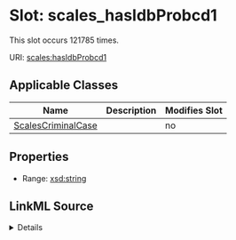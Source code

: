 

# Slot: scales_hasIdbProbcd1




This slot occurs 121785 times.


URI: [scales:hasIdbProbcd1](http://schemas.scales-okn.org/rdf/scales#hasIdbProbcd1)



<!-- no inheritance hierarchy -->





## Applicable Classes

| Name | Description | Modifies Slot |
| --- | --- | --- |
| [ScalesCriminalCase](../classes/ScalesCriminalCase.md) |  |  no  |







## Properties

* Range: [xsd:string](http://www.w3.org/2001/XMLSchema#string)







## LinkML Source

<details>

```yaml
name: scales_hasIdbProbcd1
from_schema: okns:scales-kg
rank: 1000
slot_uri: scales:hasIdbProbcd1
alias: scales_hasIdbProbcd1
domain_of:
- scales_CriminalCase
range: string

```
</details>